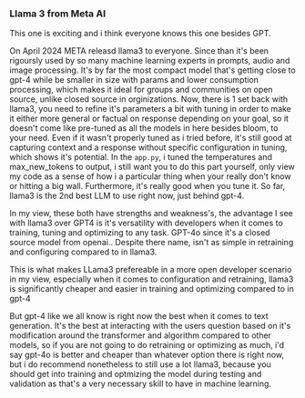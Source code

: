 ### Llama 3 from Meta AI

This one is exciting and i think everyone knows this one besides GPT.

On April 2024 META releasd llama3 to everyone. Since than it's been rigoursly used by so many machine learning experts in prompts, audio and image processing. It's by far the most compact model that's getting close to gpt-4 while be smaller in size with params and lower consumption processing, which makes it ideal for groups and communities on open source, unlike closed source in orginizations. Now, there is 1 set back with llama3, you need to refine it's parameters a bit with tuning in order to make it either more general or factual on response depending on your goal, so it doesn't come like pre-tuned as all the models in here besides bloom, to your need. Even if it wasn't properly tuned as i tried before, it's still good at capturing context and a response without specific configuration in tuning, which shows it's potential. In the `app.py`, i tuned the temperatures and max_new_tokens to output, i still want you to do this part yourself, only view my code as a sense of how i a particular thing when your really don't know or hitting a big wall. Furthermore, it's really good when you tune it. So far, llama3 is the 2nd best LLM to use right now, just behind gpt-4.

In my view, these both have strengths and weakness's, the advantage I see with llama3 over GPT4 is it's versatility with developers when it comes to training, tuning and optimizing to any task. GPT-4o since it's a closed source model from openai.. Despite there name, isn't as simple in retraining and configuring compared to in llama3. 

This is what makes LLama3 prefereable in a more open developer scenario in my view, especially when it comes to configuration and retraining, llama3 is significantly cheaper and easier in training and optimizing compared to in gpt-4


But gpt-4 like we all know is right now the best when it comes to text generation. It's the best at interacting with the users question based on it's modification around the transformer and algorithm compared to other models, so if you are not going to do retraining or optimizing as much, i'd say gpt-4o is better and cheaper than whatever option there is right now, but i do recommend nonetheless to still use a lot llama3, because you should get into training and optmizing the model during testing and validation as that's a very necessary skill to have in machine learning.
